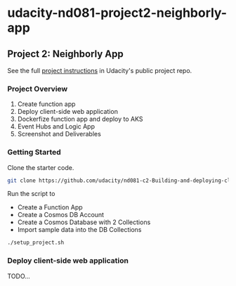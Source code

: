 # udacity-nd081-project2-neighborly-app

## Project 2: Neighborly App

See the full [project instructions](https://github.com/udacity/nd081-c2-Building-and-deploying-cloud-native-applications-from-scratch-project-starter/blob/c906b6f7a4842dfc409575740f69ebd3e0819d55/README.md) in Udacity's public project repo.

### Project Overview

1. Create function app
2. Deploy client-side web application
3. Dockerfize function app and deploy to AKS
4. Event Hubs and Logic App
5. Screenshot and Deliverables

### Getting Started

Clone the starter code.

```bash
git clone https://github.com/udacity/nd081-c2-Building-and-deploying-cloud-native-applications-from-scratch-project-starter.git
```

Run the script to

- Create a Function App
- Create a Cosmos DB Account
- Create a Cosmos Database with 2 Collections
- Import sample data into the DB Collections

```bash
./setup_project.sh
```

### Deploy client-side web application

TODO...